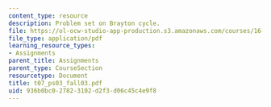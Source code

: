 ```yaml
---
content_type: resource
description: Problem set on Brayton cycle.
file: https://ol-ocw-studio-app-production.s3.amazonaws.com/courses/16-01-unified-engineering-i-ii-iii-iv-fall-2005-spring-2006/936b0bc027823102d2f3d06c45c4e9f8_t07_ps03_fall03.pdf
file_type: application/pdf
learning_resource_types:
- Assignments
parent_title: Assignments
parent_type: CourseSection
resourcetype: Document
title: t07_ps03_fall03.pdf
uid: 936b0bc0-2782-3102-d2f3-d06c45c4e9f8
---
```

